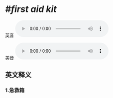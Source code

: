 # ***\#first aid kit*** 
英音
<audio src="./media/first aid kit1_AAC.aac" controls="controls"></audio>

美音
<audio src="./media/first aid kit2_AAC.aac" controls="controls"></audio>



  

英文释义
---
### 1.**急救箱**  


